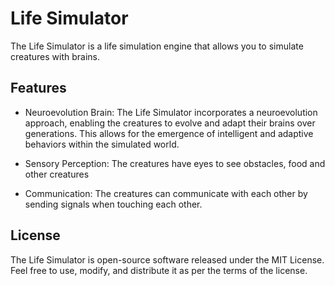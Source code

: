 # Life Simulator

The Life Simulator is a life simulation engine that allows you to simulate creatures with brains.

## Features
- Neuroevolution Brain: The Life Simulator incorporates a neuroevolution approach, enabling the creatures to evolve and adapt their brains over generations. This allows for the emergence of intelligent and adaptive behaviors within the simulated world.

- Sensory Perception: The creatures have eyes to see obstacles, food and other creatures

- Communication: The creatures can communicate with each other by sending signals when touching each other.

## License
The Life Simulator is open-source software released under the MIT License. Feel free to use, modify, and distribute it as per the terms of the license.
